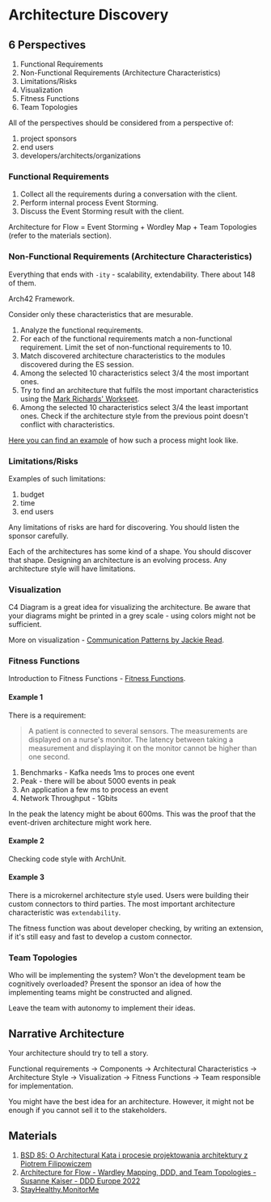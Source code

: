 # Architecture Discovery

## 6 Perspectives

1. Functional Requirements
1. Non-Functional Requirements (Architecture Characteristics)
1. Limitations/Risks
1. Visualization
1. Fitness Functions
1. Team Topologies

All of the perspectives should be considered from a perspective of:
1. project sponsors
1. end users
1. developers/architects/organizations

### Functional Requirements

1. Collect all the requirements during a conversation with the client.
1. Perform internal process Event Storming.
1. Discuss the Event Storming result with the client. 

Architecture for Flow  = Event Storming + Wordley Map + Team Topologies (refer to the materials section).

### Non-Functional Requirements (Architecture Characteristics)

Everything that ends with `-ity` - scalability, extendability.
There about 148 of them. 

Arch42 Framework.

Consider only these characteristics that are mesurable. 

1. Analyze the functional requirements.
1. For each of the functional requirements match a non-functional requirement. Limit the set of non-functional requirements to 10.
1. Match discovered architecture characteristics to the modules discovered during the ES session. 
1. Among the selected 10 characteristics select 3/4 the most important ones.
1. Try to find an architecture that fulfils the most important characteristics using the [Mark Richards' Workseet](https://www.developertoarchitect.com/downloads/worksheets.html).
1. Among the selected 10 characteristics select 3/4 the least important ones. Check if the architecture style from the previous point doesn't conflict with characteristics.

[Here you can find an example](https://github.com/TheKataLog/BluzBrothers/blob/main/ArchitectureCharacteristics/Characteristics.md) of how such a process might look like.

### Limitations/Risks

Examples of such limitations:
1. budget
1. time
1. end users

Any limitations of risks are hard for discovering. You should listen the sponsor carefully. 

Each of the architectures has some kind of a shape. You should discover that shape. Designing an architecture is an evolving process. Any architecture style will have limitations.

### Visualization

C4 Diagram is a great idea for visualizing the architecture. 
Be aware that your diagrams might be printed in a grey scale - using colors might not be sufficient.

More on visualization - [Communication Patterns by Jackie Read](https://www.goodreads.com/book/show/171661690-communication-patterns).

### Fitness Functions

Introduction to Fitness Functions - [Fitness Functions](./fitness-functions.md).

#### Example 1

There is a requirement:
> A patient is connected to several sensors. The measurements are displayed on a nurse's monitor. The latency between taking a measurement and displaying it on the monitor cannot be higher than one second. 

1. Benchmarks - Kafka needs 1ms to proces one event
1. Peak - there will be about 5000 events in peak
1. An application a few ms to process an event
1. Network Throughput - 1Gbits

In the peak the latency might be about 600ms. This was the proof that the event-driven architecture might work here.

#### Example 2

Checking code style with ArchUnit.

#### Example 3

There is a microkernel architecture style used. Users were building their custom connectors to third parties.
The most important architecture characteristic was `extendability`. 

The fitness function was about developer checking, by writing an extension, if it's still easy and fast to develop a custom connector. 

### Team Topologies

Who will be implementing the system? Won't the development team be cognitively overloaded?
Present the sponsor an idea of how the implementing teams might be constructed and aligned.

Leave the team with autonomy to implement their ideas. 

## Narrative Architecture

Your architecture should try to tell a story.

Functional requirements -> Components -> Architectural Characteristics -> Architecture Style -> Visualization -> Fitness Functions -> Team responsible for implementation.

You might have the best idea for an architecture. However, it might not be enough if you cannot sell it to the stakeholders. 

## Materials
1. [BSD 85: O Architectural Kata i procesie projektowania architektury z Piotrem Filipowiczem](https://bettersoftwaredesign.pl/podcast/o-architectural-kata-i-procesie-projektowania-architektury-z-piotrem-filipowiczem/)
1. [Architecture for Flow - Wardley Mapping, DDD, and Team Topologies - Susanne Kaiser - DDD Europe 2022](https://www.youtube.com/watch?v=Lfzph_5wb9c)
1. [StayHealthy.MonitorMe](https://github.com/TheKataLog/BluzBrothers)
